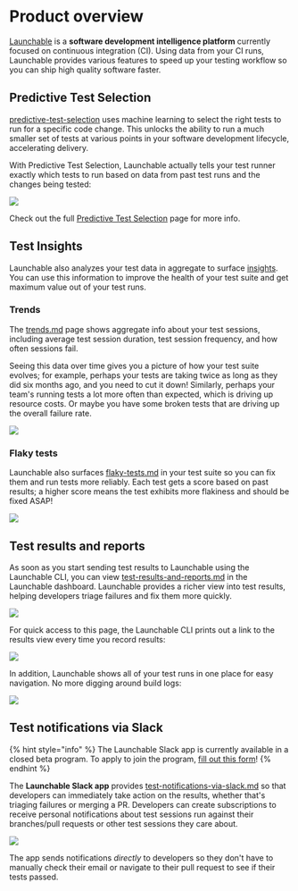 # Product overview

[Launchable](https://www.launchableinc.com) is a **software development intelligence platform** currently focused on continuous integration (CI). Using data from your CI runs, Launchable provides various features to speed up your testing workflow so you can ship high quality software faster.

## Predictive Test Selection

[predictive-test-selection](features/predictive-test-selection/ "mention") uses machine learning to select the right tests to run for a specific code change. This unlocks the ability to run a much smaller set of tests at various points in your software development lifecycle, accelerating delivery.

With Predictive Test Selection, Launchable actually tells your test runner exactly which tests to run based on data from past test runs and the changes being tested:

![](<.gitbook/assets/subsetting diagram@2x.png>)

Check out the full [Predictive Test Selection](features/predictive-test-selection/) page for more info.

## Test Insights

Launchable also analyzes your test data in aggregate to surface [insights](features/insights/ "mention"). You can use this information to improve the health of your test suite and get maximum value out of your test runs.

### Trends

The [trends.md](features/insights/trends.md "mention") page shows aggregate info about your test sessions, including average test session duration, test session frequency, and how often sessions fail.

Seeing this data over time gives you a picture of how your test suite evolves; for example, perhaps your tests are taking twice as long as they did six months ago, and you need to cut it down! Similarly, perhaps your team's running tests a lot more often than expected, which is driving up resource costs. Or maybe you have some broken tests that are driving up the overall failure rate.

![](.gitbook/assets/Insights.png)

### Flaky tests

Launchable also surfaces [flaky-tests.md](features/insights/flaky-tests.md "mention") in your test suite so you can fix them and run tests more reliably. Each test gets a score based on past results; a higher score means the test exhibits more flakiness and should be fixed ASAP!

![](<.gitbook/assets/Flaky tests - complete.png>)

## Test results and reports

As soon as you start sending test results to Launchable using the Launchable CLI, you can view [test-results-and-reports.md](features/test-results-and-reports.md "mention") in the Launchable dashboard. Launchable provides a richer view into test results, helping developers triage failures and fix them more quickly.

![](<.gitbook/assets/Test session details - with content.png>)

For quick access to this page, the Launchable CLI prints out a link to the results view every time you record results:

![](<.gitbook/assets/Link to results.png>)

In addition, Launchable shows all of your test runs in one place for easy navigation. No more digging around build logs:

![](<.gitbook/assets/Test runs - with content.png>)

## Test notifications via Slack

{% hint style="info" %}
The Launchable Slack app is currently available in a closed beta program. To apply to join the program, [fill out this form](https://forms.gle/8eUtAba1yzmNAigZA)!
{% endhint %}

The **Launchable Slack app** provides [test-notifications-via-slack.md](features/test-notifications-via-slack.md "mention") so that developers can immediately take action on the results, whether that's triaging failures or merging a PR. Developers can create subscriptions to receive personal notifications about test sessions run against their branches/pull requests or other test sessions they care about.

![](<.gitbook/assets/Slack desktop with app messages.png>)

The app sends notifications _directly_ to developers so they don't have to manually check their email or navigate to their pull request to see if their tests passed.
